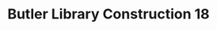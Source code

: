 ---
pid: '72'
_date: 22-Dec-32
derivativo_link: https://derivativo-1.library.columbia.edu/iiif/2/ldpd:340977/
dlc_link: https://dlc.library.columbia.edu/catalog/cul:2jm63xsjgj
format: photographs
iiif_json: https://derivativo-1.library.columbia.edu/iiif/2/ldpd:340977/info.json
_name: Beals, A. Tennyson
native_jpg: https://derivativo-1.library.columbia.edu/iiif/2/ldpd:340977/full/!768,768/0/native.jpg
shelf_location: Box no. Box 162, Folder no. Folder 11 (Buildings & Grounds - Morningside
  - Butler Library, Construction 1932), Historical Photograph Collection
subjects: Academic libraries; New York (N.Y.); Butler Library
summary: Butler Library construction, 22 December 1932.
title: Butler Library Construction 18
permalink: /photos/72/
layout: photo-page
---